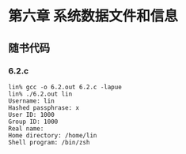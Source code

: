 # 第六章 系统数据文件和信息

## 随书代码

### 6.2.c
```
lin% gcc -o 6.2.out 6.2.c -lapue
lin% ./6.2.out lin
Username: lin
Hashed passphrase: x
User ID: 1000
Group ID: 1000
Real name: 
Home directory: /home/lin
Shell program: /bin/zsh
```